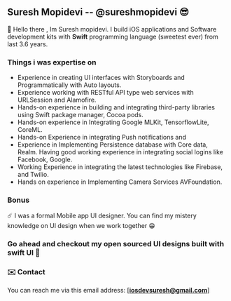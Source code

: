 ## Suresh Mopidevi -- @sureshmopidevi 😎

🌳 Hello there , Im Suresh mopidevi. I build iOS applications and Software development kits with **Swift** programming language (sweetest ever) from last 3.6 years.

### Things i was expertise on 
- Experience in creating UI interfaces with Storyboards and Programmatically with
Auto layouts.
- Experience working with RESTful API type web services with URLSession and
Alamofire.
- Hands-on experience in building and integrating third-party libraries using Swift
package manager, Cocoa pods.
- Hands-on experience in Integrating Google MLKit, TensorflowLite, CoreML.
- Hands-on Experience in integrating Push notifications and
- Experience in Implementing Persistence database with Core data, Realm.
Having good working experience in integrating social logins like Facebook, Google.
- Working Experience in integrating the latest technologies like Firebase, and Twilio.
- Hands on experience in Implementing Camera Services AVFoundation.

### Bonus
 ☄️ I was a formal Mobile app UI designer. You can find my mistery knowledge on UI design when we work together 😁
  
### Go ahead and checkout my open sourced UI designs built with swift UI 🌝


### ✉️ Contact
You can reach me via this email address: [**iosdevsuresh@gmail.com**]
